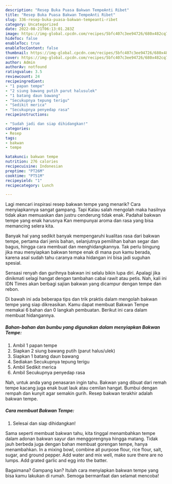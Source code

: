 ```yaml
---
description: "Resep Buka Puasa Bakwan TempeAnti Ribet"
title: "Resep Buka Puasa Bakwan TempeAnti Ribet"
slug: 336-resep-buka-puasa-bakwan-tempeanti-ribet
category: Uncategorized
date: 2022-08-21T06:13:01.283Z
image: https://img-global.cpcdn.com/recipes/5bfc407c3ee94726/680x482cq70/bakwan-tempe-foto-resep-utama.jpg
hideToc: false
enableToc: true
enableTocContent: false
thumbnail: https://img-global.cpcdn.com/recipes/5bfc407c3ee94726/680x482cq70/bakwan-tempe-foto-resep-utama.jpg
cover: https://img-global.cpcdn.com/recipes/5bfc407c3ee94726/680x482cq70/bakwan-tempe-foto-resep-utama.jpg
author: Admin
authorAv: notfound
ratingvalue: 3.5
reviewcount: 24
recipeingredient:
- "1 papan tempe"
- "2 siung bawang putih parut halusulek"
- "1 batang daun bawang"
- "Secukupnya tepung terigu"
- "Sedikit merica"
- "Secukupnya penyedap rasa"
recipeinstructions:

- "Sudah jadi dan siap dihidangkan!"
categories:
- Resep
tags:
- bakwan
- tempe

katakunci: bakwan tempe 
nutrition: 276 calories
recipecuisine: Indonesian
preptime: "PT26M"
cooktime: "PT51M"
recipeyield: "1"
recipecategory: Lunch

---
```



Lagi mencari inspirasi resep bakwan tempe yang menarik? Cara menyiapkannya sangat gampang. Tapi Kalau salah mengolah maka hasilnya tidak akan memuaskan dan justru cenderung tidak enak. Padahal bakwan tempe yang enak harusnya Kan mempunyai aroma dan rasa yang bisa memancing selera kita.


Banyak hal yang sedikit banyak mempengaruhi kualitas rasa dari bakwan tempe, pertama dari jenis bahan, selanjutnya pemilihan bahan segar dan bagus, hingga cara membuat dan menghidangkannya. Tak perlu bingung jika mau menyiapkan bakwan tempe enak di mana pun kamu berada, karena asal sudah tahu caranya maka hidangan ini bisa jadi suguhan spesial.

Sensasi renyah dan gurihnya bakwan ini selalu bikin lupa diri. Apalagi jika dinikmati selagi hangat dengan tambahan cabai rawit atau petis. Nah, kali ini IDN Times akan berbagi sajian bakwan yang dicampur dengan tempe dan rebon.


Di bawah ini ada beberapa tips dan trik praktis dalam mengolah bakwan tempe yang siap dikreasikan. Kamu dapat membuat Bakwan Tempe memakai 6 bahan dan 0 langkah pembuatan. Berikut ini cara dalam membuat hidangannya.

<!--inarticleads1-->

##### Bahan-bahan dan bumbu yang digunakan dalam menyiapkan Bakwan Tempe:

1. Ambil 1 papan tempe
1. Siapkan 2 siung bawang putih (parut halus/ulek)
1. Siapkan 1 batang daun bawang
1. Sediakan Secukupnya tepung terigu
1. Ambil Sedikit merica
1. Ambil Secukupnya penyedap rasa


Nah, untuk anda yang penasaran ingin tahu. Bakwan yang dibuat dari remah tempe kacang juga enak buat lauk atau cemilan hangat. Bumbui dengan rempah dan kunyit agar semakin gurih. Resep bakwan terakhir adalah bakwan tempe. 

<!--inarticleads2-->

##### Cara membuat Bakwan Tempe:


1. Selesai dan siap dihidangkan!

Sama seperti membuat bakwan tahu, kita tinggal menambahkan tempe dalam adonan bakwan sayur dan menggorengnya hingga matang. Tidak jauh berbeda juga dengan bahan membuat gorengan tempe, hanya menambahkan. In a mixing bowl, combine all purpose flour, rice flour, salt, sugar, and ground pepper. Add water and mix well, make sure there are no lumps. Add grated garlic and egg into the batter. 

Bagaimana? Gampang kan? Itulah cara menyiapkan bakwan tempe yang bisa kamu lakukan di rumah. Semoga bermanfaat dan selamat mencoba!
